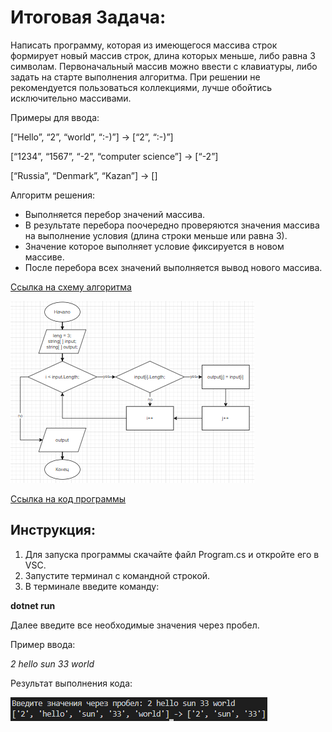 # Итоговая Задача: 
Написать программу, которая из имеющегося массива строк формирует новый массив строк, длина которых меньше, либо равна 3 символам. Первоначальный массив можно ввести с клавиатуры, либо задать на старте выполнения алгоритма. При решении не рекомендуется пользоваться коллекциями, лучше обойтись исключительно массивами.

Примеры для ввода:

[“Hello”, “2”, “world”, “:-)”] → [“2”, “:-)”]

[“1234”, “1567”, “-2”, “computer science”] → [“-2”]

[“Russia”, “Denmark”, “Kazan”] → []

Алгоритм решения:
- Выполняется перебор значений массива. 
- В результате перебора поочередно проверяются значения массива на выполнение условия (длина строки меньше или равна 3).
- Значение которое выполняет условие фиксируется в новом массиве.
- После перебора всех значений выполняется вывод нового массива.

[Ссылка на схему алгоритма](https://app.diagrams.net/#G14YayGuz6oFdOXtC3rL7mrDrecyB7QxZP)

![diagrams](img/diagrams.png "diagrams")

[Ссылка на код программы](https://github.com/Tatijana3004/FinalLessonSpecialization/blob/main/Program.cs)

## Инструкция:

1. Для запуска программы скачайте файл Program.cs и откройте его в VSC.
2. Запустите терминал с командной строкой.
3. В терминале введите команду:

**dotnet run** 

Далее введите все необходимые значения через пробел.

Пример ввода:

*2 hello sun 33 world*

Результат выполнения кода:


![result](img/result.png "result")